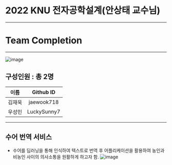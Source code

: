 # 2022 KNU 전자공학설계(안상태 교수님)
-------------------------
# Team Completion
-------------------------
![image](https://user-images.githubusercontent.com/90537390/172373453-21e591c5-0462-4713-9052-1ebfd4f47538.png)

구성인원 : 총 2명
-------------------------
| 이름 | Github ID |
|:---:|:-----:|
|김재욱|jaewook718|
|우성민|LuckySunny7|
-------------------------

## 수어 번역 서비스
- 수어를 딥러닝을 통해 인식하여 텍스트로 번역 후 어플리케이션을 활용하여 농인과 비농인 사이의 의사소통을 원활하게 하고자 함.
![image](https://user-images.githubusercontent.com/90537390/172374962-aee65eab-d015-4bc7-bb98-49f085a84fd8.png)
